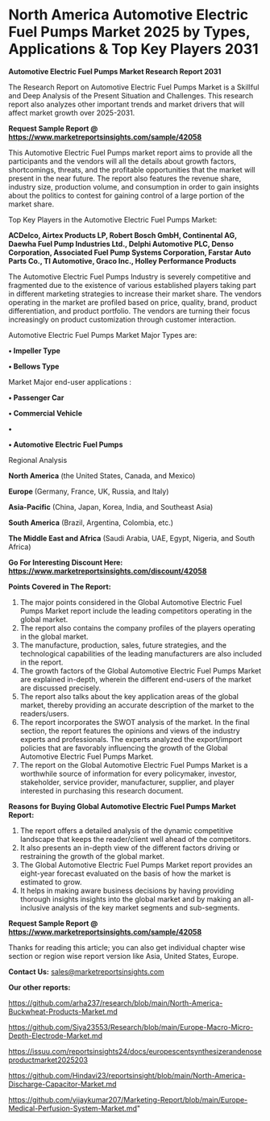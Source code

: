 # North America Automotive Electric Fuel Pumps Market 2025 by Types, Applications & Top Key Players 2031

<strong>Automotive Electric Fuel Pumps Market Research Report 2031</strong>

The Research Report on Automotive Electric Fuel Pumps Market is a Skillful and Deep Analysis of the Present Situation and Challenges. This research report also analyzes other important trends and market drivers that will affect market growth over 2025-2031.

<strong>Request Sample Report @ <a href=https://www.marketreportsinsights.com/sample/42058>https://www.marketreportsinsights.com/sample/42058</a></strong>

This Automotive Electric Fuel Pumps market report aims to provide all the participants and the vendors will all the details about growth factors, shortcomings, threats, and the profitable opportunities that the market will present in the near future. The report also features the revenue share, industry size, production volume, and consumption in order to gain insights about the politics to contest for gaining control of a large portion of the market share.

Top Key Players in the Automotive Electric Fuel Pumps Market:

<strong>ACDelco, Airtex Products LP, Robert Bosch GmbH, Continental AG, Daewha Fuel Pump Industries Ltd., Delphi Automotive PLC, Denso Corporation, Associated Fuel Pump Systems Corporation, Farstar Auto Parts Co., TI Automotive, Graco Inc., Holley Performance Products</strong>

The Automotive Electric Fuel Pumps Industry is severely competitive and fragmented due to the existence of various established players taking part in different marketing strategies to increase their market share. The vendors operating in the market are profiled based on price, quality, brand, product differentiation, and product portfolio. The vendors are turning their focus increasingly on product customization through customer interaction.

Automotive Electric Fuel Pumps Market Major Types are:

<strong>•  Impeller Type

•  Bellows Type</strong>

Market Major end-user applications :

<strong>•  Passenger Car

•  Commercial Vehicle

•  

•  Automotive Electric Fuel Pumps</strong>

Regional Analysis

</u><strong><b>North America</b></strong> (the United States, Canada, and Mexico)

<strong><b>Europe </b></strong>(Germany, France, UK, Russia, and Italy)

<strong><b>Asia-Pacific</b></strong> (China, Japan, Korea, India, and Southeast Asia)

<strong><b>South America</b></strong> (Brazil, Argentina, Colombia, etc.)

<strong><b>The Middle East and Africa</b></strong> (Saudi Arabia, UAE, Egypt, Nigeria, and South Africa)

<strong>Go For Interesting Discount Here: <a href=https://www.marketreportsinsights.com/discount/42058>https://www.marketreportsinsights.com/discount/42058</a></strong>

<strong>Points Covered in The Report:</strong>
<ol>
  <li>The major points considered in the Global Automotive Electric Fuel Pumps Market report include the leading competitors operating in the global market.</li>
  <li>The report also contains the company profiles of the players operating in the global market.</li>
  <li>The manufacture, production, sales, future strategies, and the technological capabilities of the leading manufacturers are also included in the report.</li>
  <li>The growth factors of the Global Automotive Electric Fuel Pumps Market are explained in-depth, wherein the different end-users of the market are discussed precisely.</li>
  <li>The report also talks about the key application areas of the global market, thereby providing an accurate description of the market to the readers/users.</li>
  <li>The report incorporates the SWOT analysis of the market. In the final section, the report features the opinions and views of the industry experts and professionals. The experts analyzed the export/import policies that are favorably influencing the growth of the Global Automotive Electric Fuel Pumps Market.</li>
  <li>The report on the Global Automotive Electric Fuel Pumps Market is a worthwhile source of information for every policymaker, investor, stakeholder, service provider, manufacturer, supplier, and player interested in purchasing this research document.</li>
</ol>
<strong>Reasons for Buying Global Automotive Electric Fuel Pumps Market Report:</strong>

<ol>
  <li>The report offers a detailed analysis of the dynamic competitive landscape that keeps the reader/client well ahead of the competitors.</li>
  <li>It also presents an in-depth view of the different factors driving or restraining the growth of the global market.</li>
  <li>The Global Automotive Electric Fuel Pumps Market report provides an eight-year forecast evaluated on the basis of how the market is estimated to grow.</li>
  <li>It helps in making aware business decisions by having providing thorough insights insights into the global market and by making an all-inclusive analysis of the key market segments and sub-segments.</li>
</ol>
<strong>Request Sample Report @ <a href=https://www.marketreportsinsights.com/sample/42058>https://www.marketreportsinsights.com/sample/42058</a></strong>


Thanks for reading this article; you can also get individual chapter wise section or region wise report version like Asia, United States, Europe.

<strong>Contact Us:</strong>
sales@marketreportsinsights.com

<strong>Our other reports:</strong>

<a href=https://github.com/arha237/research/blob/main/North-America-Buckwheat-Products-Market.md>https://github.com/arha237/research/blob/main/North-America-Buckwheat-Products-Market.md</a>

<a href=https://github.com/Siya23553/Research/blob/main/Europe-Macro-Micro-Depth-Electrode-Market.md>https://github.com/Siya23553/Research/blob/main/Europe-Macro-Micro-Depth-Electrode-Market.md</a>

<a href=https://issuu.com/reportsinsights24/docs/europescentsynthesizerandenoseproductmarket2025203>https://issuu.com/reportsinsights24/docs/europescentsynthesizerandenoseproductmarket2025203</a>

<a href=https://github.com/Hindavi23/reportsinsight/blob/main/North-America-Discharge-Capacitor-Market.md>https://github.com/Hindavi23/reportsinsight/blob/main/North-America-Discharge-Capacitor-Market.md</a>

<a href=https://github.com/vijaykumar207/Marketing-Report/blob/main/Europe-Medical-Perfusion-System-Market.md>https://github.com/vijaykumar207/Marketing-Report/blob/main/Europe-Medical-Perfusion-System-Market.md</a>"

